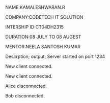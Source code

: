 NAME:KAMALESHWARAN.R

COMPANY:CODETECH IT SOLUTION

INTERSHIP ID:CT04DH2315

DURATION:08 JULY TO 08 AUGEST

MENTOR:NEELA SANTOSH KUMAR

Descrption;
output;
Server started on port 1234

New client connected.

New client connected.

Alice disconnected.

Bob disconnected.

 
